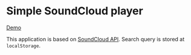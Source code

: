 # Simple SoundCloud player

[Demo](http://matreshkajs.github.io/examples/soundcloud_search/)

This application is based on [SoundCloud API](https://developers.soundcloud.com/docs/api/guide). Search query is stored at ``localStorage``.
